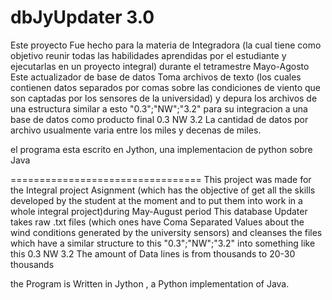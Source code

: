 dbJyUpdater 3.0
================

Este proyecto Fue hecho para la materia de Integradora (la cual tiene como objetivo reunir
todas las habilidades aprendidas por el estudiante y ejecutarlas en un proyecto integral) durante el
tetramestre Mayo-Agosto
Este actualizador de base de datos Toma archivos de texto (los cuales contienen datos separados por comas
sobre las condiciones de viento que son captadas por los sensores de la universidad)
y depura los archivos de una estructura similar a esto "0.3";"NW";"3.2"
para su integracion a una base de datos como producto final 0.3 NW 3.2
La cantidad de datos por archivo usualmente varia entre los miles y decenas de miles.

el programa esta escrito en Jython, una implementacion de python sobre Java


=================================
This project was made for the Integral project Asignment (which has the objective of get all the skills
developed by the student at the moment and to put them into work in a whole integral project)during
May-August period This database Updater takes raw .txt files (which ones have Coma Separated Values
about the wind conditions generated by the university sensors) and cleanses the files
which have a similar structure to this "0.3";"NW";"3.2" into something like this 0.3 NW 3.2
The amount of Data lines is from thousands to 20-30 thousands

the Program is Written in Jython , a Python implementation of Java.